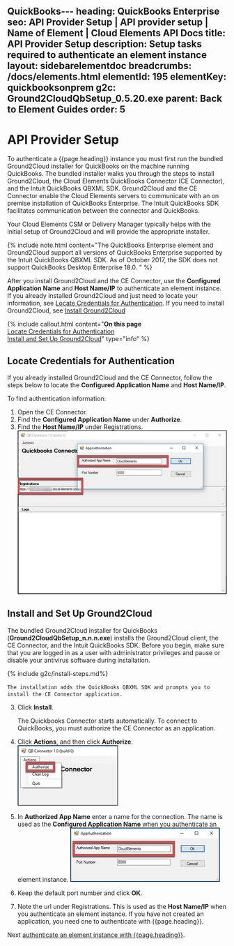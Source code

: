 QuickBooks---
heading: QuickBooks Enterprise
seo: API Provider Setup | API provider setup | Name of Element | Cloud Elements API Docs
title: API Provider Setup
description: Setup tasks required to authenticate an element instance
layout: sidebarelementdoc
breadcrumbs: /docs/elements.html
elementId: 195
elementKey: quickbooksonprem
g2c: Ground2CloudQbSetup_0.5.20.exe
parent: Back to Element Guides
order: 5
---

# API Provider Setup

To authenticate a {{page.heading}} instance you must first run the bundled Ground2Cloud installer for QuickBooks on the machine running QuickBooks. The bundled installer walks you through the steps to install Ground2Cloud, the Cloud Elements QuickBooks Connector (CE Connector), and the Intuit QuickBooks QBXML SDK. Ground2Cloud and the CE Connector enable the Cloud Elements servers to communicate with an on premise installation of QuickBooks Enterprise. The Intuit QuickBooks SDK facilitates communication between the connector and QuickBooks.

Your Cloud Elements CSM or Delivery Manager typically helps with the initial setup of Ground2Cloud and will provide the appropriate installer.

{% include note.html content="The QuickBooks Enterprise element and Ground2Cloud support all versions of QuickBooks Enterprise supported by the Intuit QuickBooks QBXML SDK. As of October 2017, the SDK does not support QuickBooks Desktop Enterprise 18.0. " %}

After you install Ground2Cloud and the CE Connector, use the **Configured Application Name** and **Host Name/IP** to authenticate an element instance. If you already installed Ground2Cloud and just need to locate your information, see [Locate Credentials for Authentication](#locate-credentials-for-authentication). If you need to install Ground2Cloud, see [Install Ground2Cloud](#install-and-set-up-ground2cloud)

{% include callout.html content="<strong>On this page</strong></br><a href=#locate-credentials-for-authentication>Locate Credentials for Authentication</a></br><a href=#install-and-set-up-ground2Cloud>Install and Set Up Ground2Cloud</a>" type="info" %}

## Locate Credentials for Authentication

If you already installed Ground2Cloud and the CE Connector, follow the steps below to locate the **Configured Application Name** and **Host Name/IP**.

To find authentication information:

1. Open the CE Connector.
2. Find the **Configured Application Name** under **Authorize**.
3. Find the **Host Name/IP** under Registrations.
![Authentication Information](img/info.png)

## Install and Set Up Ground2Cloud

The bundled Ground2Cloud installer for QuickBooks (**Ground2CloudQbSetup_n.n.n.exe**) installs the Ground2Cloud client, the CE Connector, and the Intuit QuickBooks SDK. Before you begin, make sure that you are logged in as a user with administrator privileges and pause or disable your antivirus software during installation.

{% include g2c/install-steps.md%}

    The installation adds the QuickBooks QBXML SDK and prompts you to install the CE Connector application. 

3. Click **Install**.

    The Quickbooks Connector starts automatically. To connect to QuickBooks, you must authorize the CE Connector as an application.

4. Click **Actions**, and then click **Authorize**.
![Authorize](img/authorize.png)
4. In **Authorized App Name** enter a name for the connection. The name is used as the **Configured Application Name** when you authenticate an element instance.
![Authorization Window](img/auth-window.png)
5. Keep the default port number and click **OK**.
6. Note the url under Registrations. This is used as the **Host Name/IP** when you authenticate an element instance.
If you have not created an application, you need one to authenticate with {{page.heading}}.

Next [authenticate an element instance with {{page.heading}}](authenticate.html).
